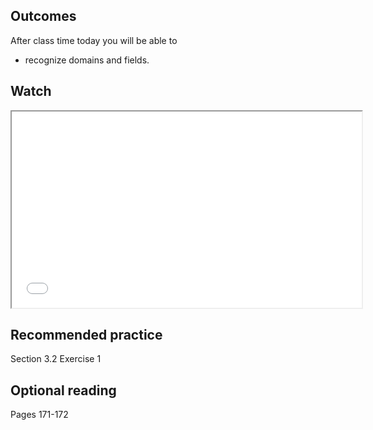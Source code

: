 ## Outcomes
After class time today you will be able to

* recognize domains and fields.

## Watch
<iframe src="//www.youtube.com/embed/KCSZ4QhOw0I?list=PLi01XoE8jYoi3SgnnGorR_XOW3IcK-TP6&amp;index=29" width="560" height="314" allowfullscreen="allowfullscreen" data-mce-fragment="1"></iframe>

## Recommended practice
Section 3.2 Exercise 1

## Optional reading
Pages 171-172